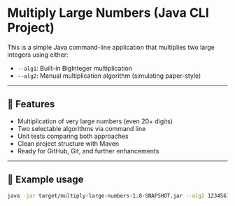 # Multiply Large Numbers (Java CLI Project)

This is a simple Java command-line application that multiplies two large integers using either:

- `--alg1`: Built-in BigInteger multiplication
- `--alg2`: Manual multiplication algorithm (simulating paper-style)

---

## 🚀 Features

- Multiplication of very large numbers (even 20+ digits)
- Two selectable algorithms via command line
- Unit tests comparing both approaches
- Clean project structure with Maven
- Ready for GitHub, Git, and further enhancements

---

## 🧪 Example usage

```bash
java -jar target/multiply-large-numbers-1.0-SNAPSHOT.jar --alg2 123456789 987654321

